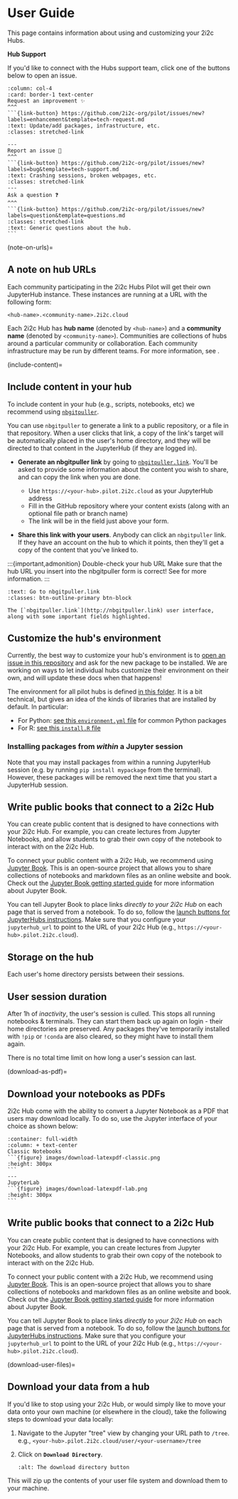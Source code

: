 # User Guide

This page contains information about using and customizing your 2i2c Hubs.

**Hub Support**

If you'd like to connect with the Hubs support team, click one of the buttons below to open an issue.

````{panels}
:column: col-4
:card: border-1 text-center
Request an improvement ✨
^^^
```{link-button} https://github.com/2i2c-org/pilot/issues/new?labels=enhancement&template=tech-request.md
:text: Update/add packages, infrastructure, etc.
:classes: stretched-link

---
Report an issue 🐛
^^^
```{link-button} https://github.com/2i2c-org/pilot/issues/new?labels=bug&template=tech-support.md
:text: Crashing sessions, broken webpages, etc.
:classes: stretched-link
---
Ask a question ❓
^^^
```{link-button} https://github.com/2i2c-org/pilot/issues/new?labels=question&template=questions.md
:classes: stretched-link
:text: Generic questions about the hub.
```
````

(note-on-urls)=
## A note on hub URLs

Each community participating in the 2i2c Hubs Pilot will get their own JupyterHub instance. These instances are running at a URL with the following form:

```
<hub-name>.<community-name>.2i2c.cloud
```

Each 2i2c Hub has **hub name** (denoted by `<hub-name>`) and a **community name** (denoted by `<community-name>`). Communities are collections of hubs around a particular community or collaboration. Each community infrastructure may be run by different teams. For more information, see [](people-behind-hubs).

(include-content)=
## Include content in your hub

To include content in your hub (e.g., scripts, notebooks, etc) we recommend using [`nbgitpuller`](https://jupyterhub.github.io/nbgitpuller).

You can use `nbgitpuller` to generate a link to a public repository, or a file in that repository. When a user clicks that link, a copy of the link's target will be automatically placed in the user's home directory, and they will be directed to that content in the JupyterHub (if they are logged in).

- **Generate an nbgitpuller link** by going to [`nbgitpuller.link`](http://nbgitpuller.link/). You'll be asked to provide some information about the content you wish to share, and can copy the link when you are done.
  - Use `https://<your-hub>.pilot.2i2c.cloud` as your JupyterHub address
  - Fill in the GitHub repository where your content exists (along with an optional file path or branch name)
  - The link will be in the field just above your form.

- **Share this link with your users**. Anybody can click an `nbgitpuller` link. If they have an account on the hub to which it points, then they'll get a copy of the content that you've linked to.

:::{important,admonition} Double-check your hub URL
Make sure that the hub URL you insert into the nbgitpuller form is correct! See [](note-on-urls) for more information.
:::

```{link-button} http://nbgitpuller.link
:text: Go to nbgitpuller.link
:classes: btn-outline-primary btn-block
```
```{figure} images/nbgitpuller-ui.png
The [`nbgitpuller.link`](http://nbgitpuller.link) user interface, along with some important fields highlighted.
```

## Customize the hub's environment

Currently, the best way to customize your hub's environment is to [open an issue in this repository](https://github.com/2i2c-org/pilot/issues/new) and ask for the new package to be installed. We are working on ways to let individual hubs customize their environment on their own, and will update these docs when that happens!

The environment for all pilot hubs is defined [in this folder](https://github.com/2i2c-org/low-touch-hubs/tree/master/image). It is a bit technical, but gives an idea of the kinds of libraries that are installed by default. In particular:

- For Python: [see this `environment.yml` file](https://github.com/2i2c-org/low-touch-hubs/blob/master/image/environment.yml) for common Python packages
- For R: [see this `install.R` file](https://github.com/2i2c-org/low-touch-hubs/blob/master/image/install.R)

### Installing packages from *within* a Jupyter session

Note that you may install packages from within a running JupyterHub session (e.g. by running `pip install mypackage` from the terminal). However, these packages will be removed the next time that you start a JupyterHub session.

## Write public books that connect to a 2i2c Hub

You can create public content that is designed to have connections with your 2i2c Hub. For example, you can create lectures from Jupyter Notebooks, and allow students to grab their own copy of the notebook to interact with on the 2i2c Hub.

To connect your public content with a 2i2c Hub, we recommend using [Jupyter Book](https://jupyterbook.org). This is an open-source project that allows you to share collections of notebooks and markdown files as an online website and book. Check out the [Jupyter Book getting started guide](https://jupyterbook.org/start/overview.html) for more information about Jupyter Book.

You can tell Jupyter Book to place links *directly to your 2i2c Hub* on each page that is served from a notebook. To do so, follow the [launch buttons for JupyterHubs instructions](https://jupyterbook.org/interactive/launchbuttons.html#jupyterhub-buttons-for-your-pages). Make sure that you configure your `jupyterhub_url` to point to the URL of your 2i2c Hub (e.g., `https://<your-hub>.pilot.2i2c.cloud`).

## Storage on the hub

Each user's home directory persists between their sessions.

## User session duration

After 1h of *inactivity*, the user's session is culled. This stops all running
notebooks & terminals. They can start them back up again on login - their home
directories are preserved. Any packages they've temporarily installed with `!pip`
or `!conda` are also cleared, so they might have to install them again.

There is no total time limit on how long a user's session
can last.


(download-as-pdf)=
## Download your notebooks as PDFs

2i2c Hub come with the ability to convert a Jupyter Notebook as a PDF that users may download locally. To do so, use the Jupyter interface of your choice as shown below:

````{panels}
:container: full-width
:column: + text-center
Classic Notebooks
```{figure} images/download-latexpdf-classic.png
:height: 300px
```
---
JupyterLab
```{figure} images/download-latexpdf-lab.png
:height: 300px
```
````

## Write public books that connect to a 2i2c Hub

You can create public content that is designed to have connections with your 2i2c Hub. For example, you can create lectures from Jupyter Notebooks, and allow students to grab their own copy of the notebook to interact with on the 2i2c Hub.

To connect your public content with a 2i2c Hub, we recommend using [Jupyter Book](https://jupyterbook.org). This is an open-source project that allows you to share collections of notebooks and markdown files as an online website and book. Check out the [Jupyter Book getting started guide](https://jupyterbook.org/start/overview.html) for more information about Jupyter Book.

You can tell Jupyter Book to place links *directly to your 2i2c Hub* on each page that is served from a notebook. To do so, follow the [launch buttons for JupyterHubs instructions](https://jupyterbook.org/interactive/launchbuttons.html#jupyterhub-buttons-for-your-pages). Make sure that you configure your `jupyterhub_url` to point to the URL of your 2i2c Hub (e.g., `https://<your-hub>.pilot.2i2c.cloud`).


(download-user-files)=
## Download your data from a hub

If you'd like to stop using your 2i2c Hub, or would simply like to move your data onto your own machine (or elsewhere in the cloud), take the following steps to download your data locally:

1. Navigate to the Jupyter "tree" view by changing your URL path to `/tree`. e.g., `<your-hub>.pilot.2i2c.cloud/user/<your-username>/tree`
2. Click on **`Download Directory`**.

   ```{figure} images/download-directory.png
   :alt: The download directory button
   ```

This will zip up the contents of your user file system and download them to your machine.
